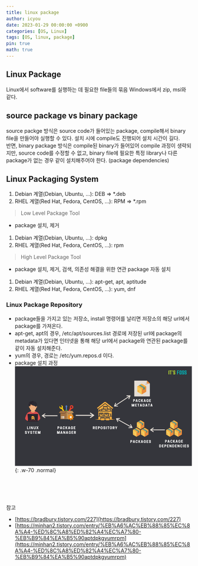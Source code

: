 ```yaml
---
title: linux package
author: icyou
date: 2023-01-29 00:00:00 +0900
categories: [OS, Linux]
tags: [OS, linux, package]
pin: true
math: true
---
```


## Linux Package
Linux에서 software를 실행하는 데 필요한 file들의 묶음
Windows에서 zip, msi와 같다.

## source package vs binary package
source packge 방식은 source code가 들어있는 package, compile해서 binary file을 만들어야 실행할 수 있다. 설치 시에 compile도 진행되어 설치 시간이 길다. <br/>
반면, binary package 방식은 compile된 binary가 들어있어 compile 과정이 생략되지만, source code를 수정할 수 없고, binary file에 필요한 특정 library나 다른 package가 없는 경우 같이 설치해주어야 한다. (package dependencies)

## Linux Packaging System 
1. Debian 계열(Debian, Ubuntu, ...): DEB => *.deb
2. RHEL 계열(Red Hat, Fedora, CentOS, ...): RPM => *.rpm

> Low Level Package Tool
- package 설치, 제거
1. Debian 계열(Debian, Ubuntu, ...): dpkg
2. RHEL 계열(Red Hat, Fedora, CentOS, ...): rpm

> High Level Package Tool
- package 설치, 제거, 검색, 의존성 해결을 위한 연관 package 자동 설치
1. Debian 계열(Debian, Ubuntu, ...): apt-get, apt, aptitude
2. RHEL 계열(Red Hat, Fedora, CentOS, ...): yum, dnf

### Linux Package Repository
- package들을 가지고 있는 저장소, install 명령어를 날리면 저장소의 해당 url에서 package를 가져온다.
- apt-get, apt의 경우, /etc/apt/sources.list 경로에 저장된 url에 package의 metadata가 있다면 인터넷을 통해 해당 url에서 package와 연관된 package를 같이 자동 설치해준다.
- yum의 경우, 경로는 /etc/yum.repos.d 이다.
- package 설치 과정
![Desktop View](/assets/img/posts/20230129/linux-package-manager-explanation.webp){: .w-70 .normal}




<br/><br/><br/><br/>
참고 
- [https://bradbury.tistory.com/227](https://bradbury.tistory.com/227)
- [https://minhan2.tistory.com/entry/%EB%A6%AC%EB%88%85%EC%8A%A4-%ED%8C%A8%ED%82%A4%EC%A7%80-%EB%B9%84%EA%B5%90aptdpkgyumrpm](https://minhan2.tistory.com/entry/%EB%A6%AC%EB%88%85%EC%8A%A4-%ED%8C%A8%ED%82%A4%EC%A7%80-%EB%B9%84%EA%B5%90aptdpkgyumrpm)